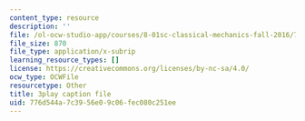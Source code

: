 ```yaml
---
content_type: resource
description: ''
file: /ol-ocw-studio-app/courses/8-01sc-classical-mechanics-fall-2016/776d544a7c3956e09c06fec080c251ee_5QKJG0FZTio.vtt
file_size: 870
file_type: application/x-subrip
learning_resource_types: []
license: https://creativecommons.org/licenses/by-nc-sa/4.0/
ocw_type: OCWFile
resourcetype: Other
title: 3play caption file
uid: 776d544a-7c39-56e0-9c06-fec080c251ee
---
```

